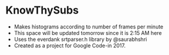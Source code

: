 # KnowThySubs
<ul>
	<li>Makes histograms according to number of frames per minute</li>
	<li>This space will be updated tomorrow since it is 2:15 AM here</li>
	<li>Uses the everdank srtparser.h library by @saurabhshri</li>
	<li>Created as a project for Google Code-in 2017.</li>
</ul>	